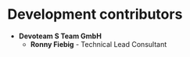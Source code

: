 # Development contributors

- **Devoteam S Team GmbH**
  - **Ronny Fiebig** - Technical Lead Consultant